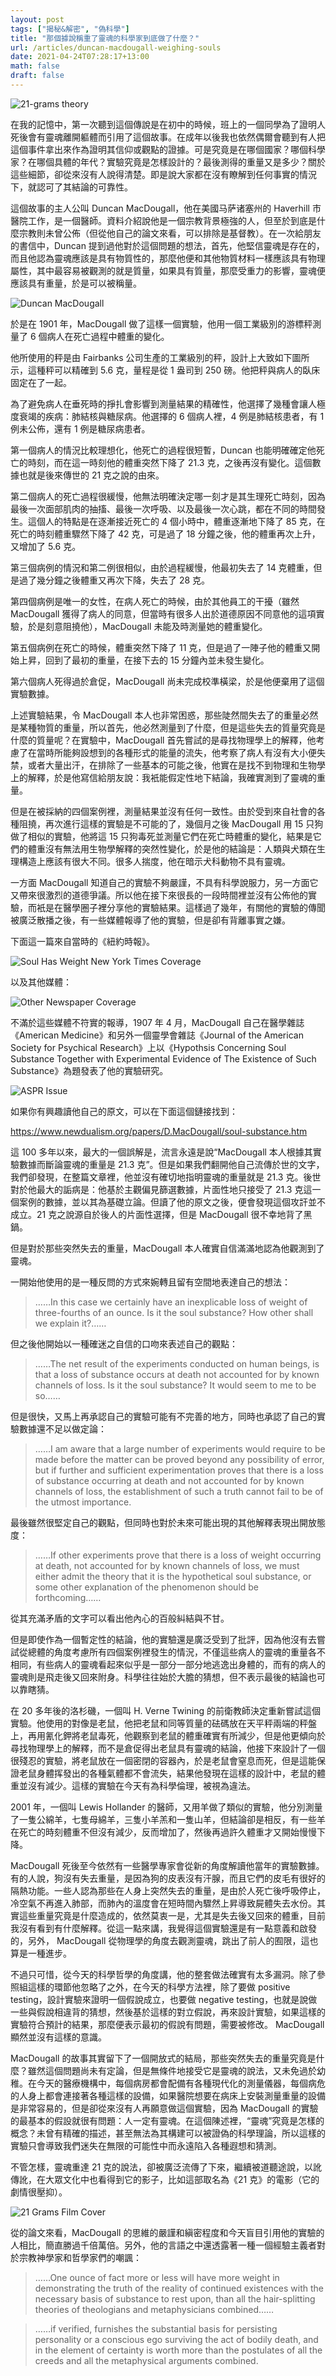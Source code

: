 ```yaml
---
layout: post
tags: ["揭秘&解密", "偽科學"]
title: "那個據說稱重了靈魂的科學家到底做了什麼？"
url: /articles/duncan-macdougall-weighing-souls
date: 2021-04-24T07:28:17+13:00
math: false
draft: false
---
```


![21-grams theory](/images/photos/21-grams-theory.jpg)

在我的記憶中，第一次聽到這個傳說是在初中的時候，班上的一個同學為了證明人死後會有靈魂離開軀體而引用了這個故事。在成年以後我也依然偶爾會聽到有人把這個事件拿出來作為證明其信仰或觀點的證據。可是究竟是在哪個國家？哪個科學家？在哪個具體的年代？實驗究竟是怎樣設計的？最後測得的重量又是多少？關於這些細節，卻從來沒有人說得清楚。即是說大家都在沒有瞭解到任何事實的情況下，就認可了其結論的可靠性。

這個故事的主人公叫 Duncan MacDougall，他在美國马萨诸塞州的 Haverhill 市醫院工作，是一個醫師。資料介紹說他是一個宗教背景極強的人，但至於到底是什麼宗教則未曾公佈（但從他自己的論文來看，可以排除是基督教）。在一次給朋友的書信中，Duncan 提到過他對於這個問題的想法，首先，他堅信靈魂是存在的，而且他認為靈魂應該是具有物質性的，那麼他便和其他物質材料一樣應該具有物理屬性，其中最容易被觀測的就是質量，如果具有質量，那麼受重力的影響，靈魂便應該具有重量，於是可以被稱量。

![Duncan MacDougall](/images/photos/Duncan-MacDougall.png)

於是在 1901 年，MacDougall 做了這樣一個實驗，他用一個工業級別的游標秤測量了 6 個病人在死亡過程中體重的變化。

他所使用的秤是由 Fairbanks 公司生產的工業級別的秤，設計上大致如下圖所示，這種秤可以精確到 5.6 克，量程是從 1 盎司到 250 磅。他把秤與病人的臥床固定在了一起。

為了避免病人在垂死時的掙扎會影響到測量結果的精確性，他選擇了幾種會讓人極度衰竭的疾病：肺結核與糖尿病。他選擇的 6 個病人裡，4 例是肺結核患者，有 1 例未公佈，還有 1 例是糖尿病患者。

第一個病人的情況比較理想化，他死亡的過程很短暫，Duncan 也能明確確定他死亡的時刻，而在這一時刻他的體重突然下降了 21.3 克，之後再沒有變化。這個數據也就是後來傳世的 21 克之說的由來。

第二個病人的死亡過程很緩慢，他無法明確決定哪一刻才是其生理死亡時刻，因為最後一次面部肌肉的抽搐、最後一次呼吸、以及最後一次心跳，都在不同的時間發生。這個人的特點是在逐漸接近死亡的 4 個小時中，體重逐漸地下降了 85 克，在死亡的時刻體重驟然下降了 42 克，可是過了 18 分鐘之後，他的體重再次上升，又增加了 5.6 克。

第三個病例的情況和第二例很相似，由於過程緩慢，他最初失去了 14 克體重，但是過了幾分鐘之後體重又再次下降，失去了 28 克。

第四個病例是唯一的女性，在病人死亡的時候，由於其他員工的干擾（雖然 MacDougall 獲得了病人的同意，但當時有很多人出於道德原因不同意他的這項實驗，於是刻意阻撓他），MacDougall 未能及時測量她的體重變化。

第五個病例在死亡的時候，體重突然下降了 11 克，但是過了一陣子他的體重又開始上昇，回到了最初的重量，在接下去的 15 分鐘內並未發生變化。

第六個病人死得過於倉促，MacDougall 尚未完成校準橫梁，於是他便棄用了這個實驗數據。

上述實驗結果，令 MacDougall 本人也非常困惑，那些陡然間失去了的重量必然是某種物質的重量，所以首先，他必然測量到了什麼，但是這些失去的質量究竟是什麼的質量呢？在實驗中，MacDougall 首先嘗試的是尋找物理學上的解釋，他考慮了在當時所能夠設想到的各種形式的能量的流失，他考察了病人有沒有大小便失禁，或者大量出汗，在排除了一些基本的可能之後，他實在是找不到物理和生物學上的解釋，於是他寫信給朋友說：我衹能假定性地下結論，我確實測到了靈魂的重量。

但是在被採納的四個案例裡，測量結果並沒有任何一致性。由於受到來自社會的各種阻撓，再次進行這樣的實驗是不可能的了，幾個月之後 MacDougall 用 15 只狗做了相似的實驗，他將這 15 只狗毒死並測量它們在死亡時體重的變化，結果是它們的體重沒有無法用生物學解釋的突然性變化，於是他的結論是：人類與犬類在生理構造上應該有很大不同。很多人揣度，他在暗示犬科動物不具有靈魂。

一方面 MacDougall 知道自己的實驗不夠嚴謹，不具有科學說服力，另一方面它又帶來很激烈的道德爭議。所以他在接下來很長的一段時間裡並沒有公佈他的實驗，而衹是在醫學圈子裡分享他的實驗結果。這樣過了幾年，有關他的實驗的傳聞被廣泛散播之後，有一些媒體報導了他的實驗，但是卻有背離事實之嫌。

下面這一篇來自當時的《紐約時報》。

![Soul Has Weight New York Times Coverage](/images/photos/soul_has_weight-ny-times-coverage.jpg)

以及其他媒體：

![Other Newspaper Coverage](/images/photos/other-medium-coverage.png)

不滿於這些媒體不符實的報導，1907 年 4 月，MacDougall 自己在醫學雜誌《American Medicine》和另外一個靈學會雜誌《Journal of the American Society for Psychical Research》上以《Hypothsis Concerning Soul Substance Together with Experimental Evidence of The Existence of Such Substance》為題發表了他的實驗研究。

![ASPR Issue](/images/photos/asp-issue.png)

如果你有興趣讀他自己的原文，可以在下面這個鏈接找到：

https://www.newdualism.org/papers/D.MacDougall/soul-substance.htm

這 100 多年以來，最大的一個誤解是，流言永遠是說“MacDougall 本人根據其實驗數據而斷論靈魂的重量是 21.3 克”。但是如果我們翻開他自己流傳於世的文字，我們卻發現，在整篇文章裡，他並沒有確切地指明靈魂的重量就是 21.3 克。後世對於他最大的詬病是：他基於主觀偏見篩選數據，片面性地只接受了 21.3 克這一個案例的數據，並以其為基礎立論。但讀了他的原文之後，便會發現這個攻訐並不成立。21 克之說源自於後人的片面性選擇，但是 MacDougall 很不幸地背了黑鍋。

但是對於那些突然失去的重量，MacDougall 本人確實自信滿滿地認為他觀測到了靈魂。

一開始他使用的是一種反問的方式來婉轉且留有空間地表達自己的想法：

> ……In this case we certainly have an inexplicable loss of weight of three-fourths of an ounce. Is it the soul substance? How other shall we explain it?……

但之後他開始以一種確迷之自信的口吻來表述自己的觀點：

> ……The net result of the experiments conducted on human beings, is that a loss of substance occurs at death not accounted for by known channels of loss. Is it the soul substance? It would seem to me to be so……

但是很快，又馬上再承認自己的實驗可能有不完善的地方，同時也承認了自己的實驗數據還不足以做定論：

> ……I am aware that a large number of experiments would require to be made before the matter can be proved beyond any possibility of error, but if further and sufficient experimentation proves that there is a loss of substance occurring at death and not accounted for by known channels of loss, the establishment of such a truth cannot fail to be of the utmost importance.

最後雖然很堅定自己的觀點，但同時也對於未來可能出現的其他解釋表現出開放態度：

> ……If other experiments prove that there is a loss of weight occurring at death, not accounted for by known channels of loss, we must either admit the theory that it is the hypothetical soul substance, or some other explanation of the phenomenon should be forthcoming……

從其充滿矛盾的文字可以看出他內心的百般糾結與不甘。

但是即使作為一個暫定性的結論，他的實驗還是廣泛受到了批評，因為他沒有去嘗試從總體的角度考慮所有四個案例裡發生的情況，不僅這些病人的靈魂的重量各不相同，有些病人的靈魂看起來似乎是一部分一部分地逃逸出身體的，而有的病人的靈魂則是飛走後又回來附身。科學往往始於大膽的猜想，但不表示最後的結論也可以靠瞎猜。

在 20 多年後的洛杉磯，一個叫 H. Verne Twining 的前衛教師決定重新嘗試這個實驗。他使用的對像是老鼠，他把老鼠和同等質量的砝碼放在天平秤兩端的秤盤上，再用氰化鉀將老鼠毒死，他觀察到老鼠的體重確實有所減少，但是他更傾向於尋找物理學上的解釋，而不是倉促得出老鼠具有靈魂的結論，他接下來設計了一個很殘忍的實驗，將老鼠放在一個密閉的容器內，於是老鼠會窒息而死，但是這能保證老鼠身體挥發出的各種氣體都不會流失，結果他發現在這樣的設計中，老鼠的體重並沒有減少。這樣的實驗在今天有為科學倫理，被視為違法。

2001 年，一個叫 Lewis Hollander 的醫師，又用羊做了類似的實驗，他分別測量了一隻公綿羊，七隻母綿羊，三隻小羊羔和一隻山羊，但結論卻是相反，有一些羊在死亡的時刻體重不但沒有減少，反而增加了，然後再過許久體重才又開始慢慢下降。

MacDougall 死後至今依然有一些醫學專家會從新的角度解讀他當年的實驗數據。有的人說，狗沒有失去重量，是因為狗的皮表沒有汗腺，而且它們的皮毛有很好的隔熱功能。一些人認為那些在人身上突然失去的重量，是由於人死亡後呼吸停止，冷空氣不再進入肺部，而肺內的溫度會在短時間內驟然上昇導致屍體失去水份。其實這些重量究竟是什麼造成的，依然莫衷一是，尤其是失去後又回來的體重，目前我沒有看到有什麼解釋。從這一點來講，我覺得這個實驗還是有一點意義和啟發的，另外， MacDougall 從物理學的角度去觀測靈魂，跳出了前人的囿限，這也算是一種進步。

不過只可惜，從今天的科學哲學的角度講，他的整套做法確實有太多漏洞。除了參照組這樣的環節他忽略了之外，在今天的科學方法裡，除了要做 positive testing，設計實驗來證明一個假說成立，也要做 negative testing，也就是說做一些與假說相違背的猜想，然後基於這樣的對立假說，再來設計實驗，如果這樣的實驗符合預計的結果，那麼便表示最初的假說有問題，需要被修改。 MacDougall 顯然並沒有這樣的意識。

MacDougall 的故事其實留下了一個開放式的結局，那些突然失去的重量究竟是什麼？雖然這個問題尚未有定論，但是無條件地接受它是靈魂的說法，又未免過於幼稚。在今天的醫療機構中，每個病房都會配備有各種現代化的測量儀器，每個病危的人身上都會連接著各種這樣的設備，如果醫院想要在病床上安裝測量重量的設備是非常容易的，但是卻從來沒有人再願意做這個實驗，因為 MacDougall 的實驗的最基本的假設就很有問題：人一定有靈魂。在這個陳述裡，“靈魂”究竟是怎樣的概念？未曾有精確的描述，甚至無法為其構建可以被證偽的科學理論，所以這樣的實驗只會導致我們迷失在無限的可能性中而永遠陷入各種遐想和猜測。

不管怎樣，靈魂重達 21 克的說法，卻被廣泛流傳了下來，繼續被道聽途說，以訛傳訛，在大眾文化中也看得到它的影子，比如這部取名為《21 克》的電影（它的劇情很壓抑）。

![21 Grams Film Cover](/images/photos/21-grams-film-cover.png)

從的論文來看，MacDougall 的思維的嚴謹和縝密程度和今天盲目引用他的實驗的人相比，簡直勝過千倍萬倍。另外，他的言語之中還透露著一種一個經驗主義者對於宗教神學家和哲學家們的嘲諷：

> ……One ounce of fact more or less will have more weight in demonstrating the truth of the reality of continued existences with the necessary basis of substance to rest upon, than all the hair-splitting theories of theologians and metaphysicians combined……

> ……if verified, furnishes the substantial basis for persisting personality or a conscious ego surviving the act of bodily death, and in the element of certainty is worth more than the postulates of all the creeds and all the metaphysical arguments combined.
